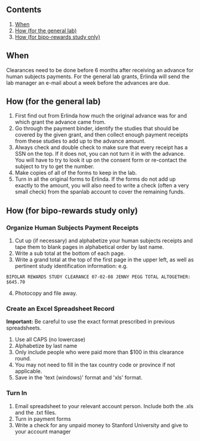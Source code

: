 ## Contents
  1. [When](#when)
  2. [How (for the general lab)](#how1)
  3. [How (for bipo-rewards study only)](#how2)

<a name="when"><a/>
## When
Clearances need to be done before 6 months after receiving an advance for human subjects payments.
For the general lab grants, Erlinda will send the lab manager an e-mail about a week before the advances are due.

<a name="how1"><a/>
## How (for the general lab)
  1. First find out from Erlinda how much the original advance was for and which grant the advance came from.
  2. Go through the payment binder, identify the studies that should be covered by the given grant, and then collect enough payment receipts from these studies to add up to the advance amount.
  3. Always check and double check to make sure that every receipt has a SSN on the top. If it does not, you can not turn it in with the advance. You will have to try to look it up on the consent form or re-contact the subject to try to get the number.
  4. Make copies of all of the forms to keep in the lab.
  5. Turn in all the original forms to Erlinda. If the forms do not add up exactly to the amount, you will also need to write a check (often a very small check) from the spanlab account to cover the remaining funds.

<a name="how2"><a/>
## How (for bipo-rewards study only)
### Organize Human Subjects Payment Receipts
  1. Cut up (if necessary) and alphabetize your human subjects receipts and tape them to blank pages in alphabetical order by last name.
  2. Write a sub total at the bottom of each page.
  3. Write a grand total at the top of the first page in the upper left, as well as pertinent study identification information: e.g.
  ```
BIPOLAR REWARDS STUDY CLEARANCE 07-02-08 JENNY PEGG TOTAL ALTOGETHER: $645.70
  ```
  4. Photocopy and file away.

### Create an Excel Spreadsheet Record
__Important:__ Be careful to use the exact format prescribed in previous spreadsheets.

  1. Use all CAPS (no lowercase)
  2. Alphabetize by last name
  3. Only include people who were paid more than $100 in this clearance round.
  4. You may not need to fill in the tax country code or province if not applicable.
  5. Save in the 'text (windows)' format and 'xls' format.

### Turn In
  1. Email spreadsheet to your relevant account person. Include both the .xls and the .txt files.
  2. Turn in payment forms
  3. Write a check for any unpaid money to Stanford University and give to your account manager
